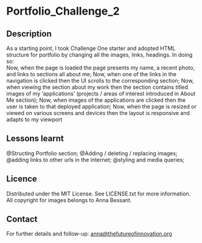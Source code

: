 # Portfolio_Challenge_2

## Description

As a starting point, I took Challenge One starter and adopted HTML structure for portfolio by changing all the images, links, headings. In doing so:  
Now, when the page is loaded the page presents my name, a recent photo, and links to sections all about me;
Now, when one of the links in the navigation is clicked then the UI scrolls to the corresponding section;
Now, when viewing the section about my work then the section contains titled images of my ‘applications’ (projects / areas of interest introduced in About Me section);
Now, when images of the applications are clicked then the user is taken to that deployed application;
Now, when the page is resized or viewed on various screens and devices then the layout is responsive and adapts to my viewport


## Lessons learnt

@Structing Portfolio section; 
@Adding / deleting / replacing images;
@adding links to other urls in the internet; 
@styling and media queries; 


## Licence

Distributed under the MIT License. See LICENSE.txt for more information.
All copyright for images belongs to Anna Bessant. 

## Contact

For further details and follow-up: anna@thefutureofinnovation.org 
